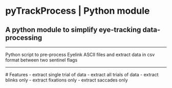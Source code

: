 # pyTrackProcess | Python module
## A python module to simplify eye-tracking data-processing
<hr>
Python script to pre-process Eyelink ASCII files and extract data in csv format between two sentinel flags
<hr>
# Features
- extract single trial of data
- extract all trials of data
- extract blinks only
- extract fixations only
- extract saccades only

